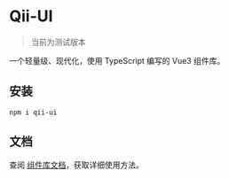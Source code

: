 # Qii-UI
> 当前为测试版本

一个轻量级、现代化，使用 TypeScript 编写的 Vue3 组件库。

## 安装
```npm
npm i qii-ui
```

## 文档
查阅 [组件库文档]()，获取详细使用方法。
